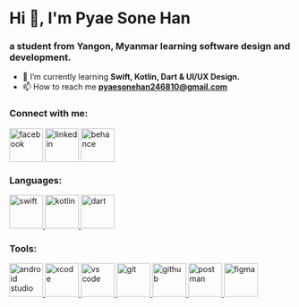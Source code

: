 <h1 align="left">Hi 👋, I'm Pyae Sone Han</h1>
<h3 align="left">a student from Yangon, Myanmar learning software design and development.</h3>

- 🌱 I’m currently learning **Swift, Kotlin, Dart & UI/UX Design.**
- 📫 How to reach me **pyaesonehan246810@gmail.com**

<h3 align="left">Connect with me:</h3>
<p align="left">
  <a href="https://www.facebook.com/pyaesonehan.han?mibextid=JRoKGi" target="blank"><img align="center" src="https://icon.icepanel.io/Technology/svg/Facebook.svg" alt="facebook" width="60" /></a>
  <a href="https://linkedin.com/in/pyae-sone-han-3b7833249" target="blank"><img align="center" src="https://icon.icepanel.io/Technology/svg/LinkedIn.svg" alt="linkedin" width="60" /></a>
  <a href="https://www.behance.net/pyaesonehan" target="blank"><img align="center" src="https://icon.icepanel.io/Technology/svg/Behance.svg" alt="behance" width="60" /></a>
</p>

<h3 align="left">Languages:</h3>
<p align="left"> 
  <a href="https://www.swift.org" target="_blank" rel="noreferrer"> <img src="https://icon.icepanel.io/Technology/svg/Swift.svg" alt="swift" height="60"/> </a> 
  <a href="https://kotlinlang.org" target="_blank" rel="noreferrer"> <img src="https://icon.icepanel.io/Technology/svg/Kotlin.svg" alt="kotlin" height="60"/> </a> 
  <a href="https://dart.dev" target="_blank" rel="noreferrer"> <img src="https://icon.icepanel.io/Technology/svg/Dart.svg" alt="dart" height="60"/> </a>  
</p>
<h3 align="left">Tools:</h3>
<p align="left">
  <a href="https://developer.android.com/studio" target="_blank" rel="noreferrer"> <img src="https://icon.icepanel.io/Technology/png-shadow-512/Android-Studio.png" alt="android studio" height="60"/> </a> 
  <a href="https://developer.apple.com/xcode" target="_blank" rel="noreferrer"> <img src="https://icon.icepanel.io/Technology/svg/Xcode.svg" alt="xcode" height="60"/> </a>
  <a href="https://code.visualstudio.com" target="_blank" rel="noreferrer"> <img src="https://icon.icepanel.io/Technology/svg/Visual-Studio-Code-%28VS-Code%29.svg" alt="vs code" height="60"/> </a> 
  <a href="https://git-scm.com" target="_blank" rel="noreferrer"> <img src="https://icon.icepanel.io/Technology/svg/Git.svg" alt="git" height="60"/> </a> 
  <a href="https://github.com" target="_blank" rel="noreferrer"> <img src="https://icon.icepanel.io/Technology/png-shadow-512/GitHub.png" alt="github" height="60"/> </a>
  <a href="https://postman.com" target="_blank" rel="noreferrer"> <img src="https://icon.icepanel.io/Technology/svg/Postman.svg" alt="postman" height="60"/> </a>
  <a href="https://www.figma.com" target="_blank" rel="noreferrer"> <img src="https://icon.icepanel.io/Technology/svg/Figma.svg" alt="figma" height="60"/> </a>
</p>
